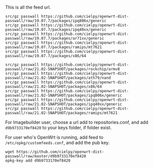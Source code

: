 This is all the feed url.


```
src/gz passwall https://github.com/cielpy/openwrt-dist-passwall/raw/19.07.7/packages/ipq806x/generic
src/gz passwall https://github.com/cielpy/openwrt-dist-passwall/raw/19.07.7/packages/ipq40xx/generic
src/gz passwall https://github.com/cielpy/openwrt-dist-passwall/raw/19.07.7/packages/ar71xx/generic
src/gz passwall https://github.com/cielpy/openwrt-dist-passwall/raw/19.07.7/packages/ramips/mt7621
src/gz passwall https://github.com/cielpy/openwrt-dist-passwall/raw/19.07.7/packages/x86/64

src/gz passwall https://github.com/cielpy/openwrt-dist-passwall/raw/21.02-SNAPSHOT/packages/rockchip/armv8
src/gz passwall https://github.com/cielpy/openwrt-dist-passwall/raw/21.02-SNAPSHOT/packages/ath79/nand
src/gz passwall https://github.com/cielpy/openwrt-dist-passwall/raw/21.02-SNAPSHOT/packages/x86/64
src/gz passwall https://github.com/cielpy/openwrt-dist-passwall/raw/21.02-SNAPSHOT/packages/ipq806x/generic
src/gz passwall https://github.com/cielpy/openwrt-dist-passwall/raw/21.02-SNAPSHOT/packages/ipq40xx/generic
src/gz passwall https://github.com/cielpy/openwrt-dist-passwall/raw/21.02-SNAPSHOT/packages/ramips/mt7621
```

For Imagebuilder user, choose a url add to repositories.conf, and add `d9b9733170ef8420` to your keys folder, if folder exist.

For user who's OpenWrt is running, add feed to `/etc/opkg/customfeeds.conf`, and add the pub key.

```
wget https://github.com/cielpy/openwrt-dist-passwall/raw/master/d9b9733170ef8420
opkg-key add d9b9733170ef8420
```